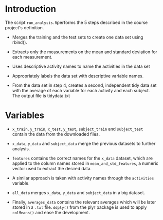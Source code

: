 # Introduction

The script `run_analysis.R`performs the 5 steps described in the course project's definition.

* Merges the training and the test sets to create one data set using rbind().

* Extracts only the measurements on the mean and standard deviation for each measurement. 

* Uses descriptive activity names to name the activities in the data set

* Appropriately labels the data set with descriptive variable names. 

* From the data set in step 4, creates a second, independent tidy data set with the average of each variable for each activity and each subject. The output file is tidydata.txt


# Variables

* `x_train`, `y_train`, `x_test`, `y_test`, `subject_train` and `subject_test` contain the data from the downloaded files.

* `x_data`, `y_data` and `subject_data` merge the previous datasets to further analysis.

* `features` contains the correct names for the `x_data` dataset, which are applied to the column names stored in `mean_and_std_features`, a numeric vector used to extract the desired data.

* A similar approach is taken with activity names through the `activities` variable.

* `all_data` merges `x_data`, `y_data` and `subject_data` in a big dataset.

* Finally, `averages_data` contains the relevant averages which will be later stored in a `.txt` file. `ddply()` from the plyr package is used to apply `colMeans()` and ease the development.
